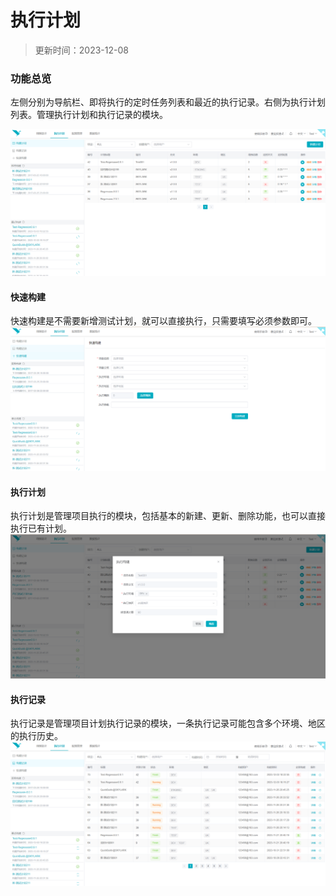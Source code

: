 # 执行计划

> 更新时间：2023-12-08

### 功能总览
左侧分别为导航栏、即将执行的定时任务列表和最近的执行记录。右侧为执行计划列表。管理执行计划和执行记录的模块。

![](public/skylark/execution-overview.png)

#### 快速构建
快速构建是不需要新增测试计划，就可以直接执行，只需要填写必须参数即可。
![](public/skylark/execution-quickstart.png)

#### 执行计划
执行计划是管理项目执行的模块，包括基本的新建、更新、删除功能，也可以直接执行已有计划。
![](public/skylark/execution-plan.png)

#### 执行记录
执行记录是管理项目计划执行记录的模块，一条执行记录可能包含多个环境、地区的执行历史。
![](public/skylark/execution-record.png)
